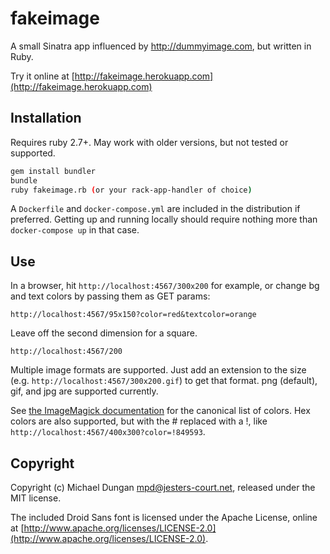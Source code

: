 # fakeimage

A small Sinatra app influenced by http://dummyimage.com, but written in Ruby.

Try it online at [http://fakeimage.herokuapp.com](http://fakeimage.herokuapp.com)

## Installation

Requires ruby 2.7+. May work with older versions, but not tested or supported.
```bash
gem install bundler
bundle
ruby fakeimage.rb (or your rack-app-handler of choice)
```

A `Dockerfile` and `docker-compose.yml` are included in the distribution if preferred. Getting up and running
locally should require nothing more than `docker-compose up` in that case.

## Use

In a browser, hit `http://localhost:4567/300x200` for example, or change bg and text colors by passing them as GET params:

`http://localhost:4567/95x150?color=red&textcolor=orange`

Leave off the second dimension for a square.

`http://localhost:4567/200`

Multiple image formats are supported. Just add an extension to the size (e.g. `http://localhost:4567/300x200.gif`) to get that format. png (default), gif, and jpg are supported currently.

See [the ImageMagick documentation](http://www.imagemagick.org/script/color.php#color_names) for the canonical list of colors. Hex colors are also supported, but with the # replaced with a !, like `http://localhost:4567/400x300?color=!849593`.

## Copyright

Copyright (c) Michael Dungan <mpd@jesters-court.net>, released under the MIT license.

The included Droid Sans font is licensed under the Apache License, online at [http://www.apache.org/licenses/LICENSE-2.0](http://www.apache.org/licenses/LICENSE-2.0).
